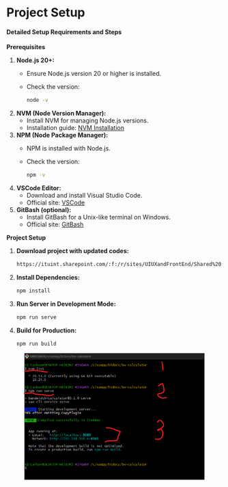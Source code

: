 # Project Setup

#### Detailed Setup Requirements and Steps

**Prerequisites**

1. **Node.js 20+:**
   * Ensure Node.js version 20 or higher is installed.
   *   Check the version:

       ```bash
       node -v
       ```
2. **NVM (Node Version Manager):**
   * Install NVM for managing Node.js versions.
   * Installation guide: [NVM Installation](https://github.com/nvm-sh/nvm#installing-and-updating)
3. **NPM (Node Package Manager):**
   * NPM is installed with Node.js.
   *   Check the version:

       ```bash
       npm -v
       ```
4. **VSCode Editor:**
   * Download and install Visual Studio Code.
   * Official site: [VSCode](https://code.visualstudio.com/)
5. **GitBash (optional):**
   * Install GitBash for a Unix-like terminal on Windows.
   * Official site: [GitBash](https://gitforwindows.org/)

**Project Setup**

1.  **Download project with updated codes:**

    ```bash
    https://ituint.sharepoint.com/:f:/r/sites/UIUXandFrontEnd/Shared%20Documents/General/Bandwidth%20Calculator?csf=1&web=1&e=lL3SG6
    ```
2.  **Install Dependencies:**

    ```bash
    npm install
    ```
3.  **Run Server in Development Mode:**

    ```bash
    npm run serve
    ```
4.  **Build for Production:**

    ```bash
    npm run build
    ```



<figure><img src=".gitbook/assets/bw calculator.png" alt=""><figcaption></figcaption></figure>
